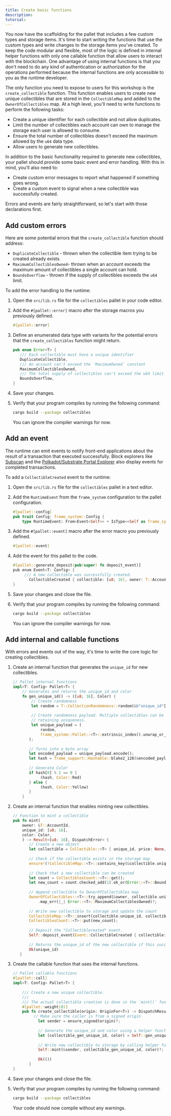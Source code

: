 ```yaml
---
title: Create basic functions
description:
tutorial:
---
```


You now have the scaffolding for the pallet that includes a few custom types and storage items.
It's time to start writing the functions that use the custom types and write changes to the storage items you've created.
To keep the code modular and flexible, most of the logic is defined in internal helper functions with only one callable function that allow users to interact with the blockchain.
One advantage of using internal functions is that you don't need to do any kind of authentication or authorization for the operations performed because the internal functions are only accessible to you as the runtime developer.

The only function you need to expose to users for this workshop is the `create_collectible` function.
This function enables users to create new unique collectibles that are stored in the `CollectibleMap` and added to the `OwnerOfCollectibles` map.
At a high level, you'll need to write functions to perform the following tasks:

- Create a unique identifier for each collectible and not allow duplicates.
- Limit the number of collectibles each account can own to manage the storage each user is allowed to consume.
- Ensure the total number of collectibles doesn't exceed the maximum allowed by the `u64` data type.
- Allow users to generate new collectibles.

In addition to the basic functionality required to generate new collectibles, your pallet should provide some basic event and error handling. 
With this in mind, you'll also need to:

- Create custom error messages to report what happened if something goes wrong.
- Create a custom event to signal when a new collectible was successfully created.

Errors and events are fairly straightforward, so let's start with those declarations first.

## Add custom errors

Here are some potential errors that the `create_collectible` function should address:

- `DuplicateCollectible` - thrown when the collectible item trying to be created already exists.
- `MaximumCollectiblesOwned`- thrown when an account exceeds the maximum amount of collectibles a single account can hold.
- `BoundsOverflow` - thrown if the supply of collectibles exceeds the `u64` limit.

To add the error handling to the runtime:

1. Open the `src/lib.rs` file for the `collectibles` pallet in your code editor.

2. Add the `#[pallet::error]` macro after the storage macros you previously defined.
   
	 ```rust
	 #[pallet::error]
	 ```

1. Define an enumerated data type with variants for the potential errors that the `create_collectibles` function might return.
   
	 ```rust
	 pub enum Error<T> {
		/// Each collectible must have a unique identifier
		DuplicateCollectible,
		/// An account can't exceed the `MaximumOwned` constant
		MaximumCollectiblesOwned,
		/// The total supply of collectibles can't exceed the u64 limit
		BoundsOverflow,
	}
	```

1. Save your changes.

1. Verify that your program compiles by running the following command:
   
   ```bash
   cargo build --package collectibles
   ```
   
   You can ignore the compiler warnings for now.

## Add an event

The runtime can emit events to notify front-end applications about the result of a transaction that executed successfully. 
Block explorers like [Subscan](https://www.subscan.io/) and the [Polkadot/Substrate Portal Explorer](https://polkadot.js.org/apps/?rpc=wss%3A%2F%2Frpc.polkadot.io#/explorer) also display events for completed transactions.

To add a `CollectibleCreated` event to the runtime:

1. Open the `src/lib.rs` file for the `collectibles` pallet in a text editor.

1. Add the `RuntimeEvent` from the `frame_system` configuration to the pallet configuration.
   
	 ```rust
	 #[pallet::config]
   pub trait Config: frame_system::Config {
		 type RuntimeEvent: From<Event<Self>> + IsType<<Self as frame_system::Config>::RuntimeEvent>;
	 ```

2. Add the `#[pallet::event]` macro after the error macro you previously defined.
   
	 ```rust
	 #[pallet::event]
	 ```

1. Add the event for this pallet to the code.
   
	 ```rust
	 #[pallet::generate_deposit(pub(super) fn deposit_event)]
	 pub enum Event<T: Config> {
		  /// A new collectible was successfully created.
			CollectibleCreated { collectible: [u8; 16], owner: T::AccountId },
	 }
	 ```

1. Save your changes and close the file.

1. Verify that your program compiles by running the following command:
   
   ```bash
   cargo build --package collectibles
   ```
   
   You can ignore the compiler warnings for now.

##  Add internal and callable functions

With errors and events out of the way, it's time to write the core logic for creating collectibles.

1. Create an internal function that generates the `unique_id` for new collectibles.
   
	 ```rust
	 // Pallet internal functions
	 impl<T: Config> Pallet<T> {
		 // Generates and returns the unique_id and color
		 fn gen_unique_id() -> ([u8; 16], Color) {
			 // Create randomness
			 let random = T::CollectionRandomness::random(&b"unique_id"[..]).0;
			 
			 // Create randomness payload. Multiple collectibles can be generated in the same block,
			 // retaining uniqueness.
			 let unique_payload = (
				 random,
				 frame_system::Pallet::<T>::extrinsic_index().unwrap_or_default(),frame_system::Pallet::<T>::block_number(),
			);
			
			// Turns into a byte array
			let encoded_payload = unique_payload.encode();
			let hash = frame_support::Hashable::blake2_128(&encoded_payload);
			
			// Generate Color 
			if hash[0] % 2 == 0 {
				 (hash, Color::Red)
			} else {
				 (hash, Color::Yellow)
			} 
		 }
   ```

1. Create an internal function that enables minting new collectibles.
   
	 ```rust
	 // Function to mint a collectible
	 pub fn mint(
		 owner: &T::AccountId,
		 unique_id: [u8; 16],
		 color: Color,
		 ) -> Result<[u8; 16], DispatchError> {
			// Create a new object
			let collectible = Collectible::<T> { unique_id, price: None, color, owner: owner.clone() };
			
			// Check if the collectible exists in the storage map
			ensure!(!CollectibleMap::<T>::contains_key(&collectible.unique_id), Error::<T>::DuplicateCollectible);
			
			// Check that a new collectible can be created
			let count = CollectiblesCount::<T>::get();
			let new_count = count.checked_add(1).ok_or(Error::<T>::BoundsOverflow)?;
			
			// Append collectible to OwnerOfCollectibles map
			OwnerOfCollectibles::<T>::try_append(&owner, collectible.unique_id)
				.map_err(|_| Error::<T>::MaximumCollectiblesOwned)?;
			
			// Write new collectible to storage and update the count
			CollectibleMap::<T>::insert(collectible.unique_id, collectible);
			CollectiblesCount::<T>::put(new_count);
			
			// Deposit the "Collectiblereated" event.
			Self::deposit_event(Event::CollectibleCreated { collectible: unique_id, owner: owner.clone() });
			
			// Returns the unique_id of the new collectible if this succeeds
			Ok(unique_id)
		}
   ```

2. Create the callable function that uses the internal functions.
   
	 ```rust
	 // Pallet callable functions
	 #[pallet::call]
	 impl<T: Config> Pallet<T> {
		 
		 /// Create a new unique collectible.
		 ///
		 /// The actual collectible creation is done in the `mint()` function.
		 #[pallet::weight(0)]
		 pub fn create_collectible(origin: OriginFor<T>) -> DispatchResult {
			  // Make sure the caller is from a signed origin
				let sender = ensure_signed(origin)?;
				
				// Generate the unique_id and color using a helper function
				let (collectible_gen_unique_id, color) = Self::gen_unique_id();
				
				// Write new collectible to storage by calling helper function
				Self::mint(&sender, collectible_gen_unique_id, color)?;
				
				Ok(())
			}
	 }
   ```

1. Save your changes and close the file.

1. Verify that your program compiles by running the following command:
   
   ```bash
   cargo build --package collectibles
   ```

	 Your code should now compile without any warnings.